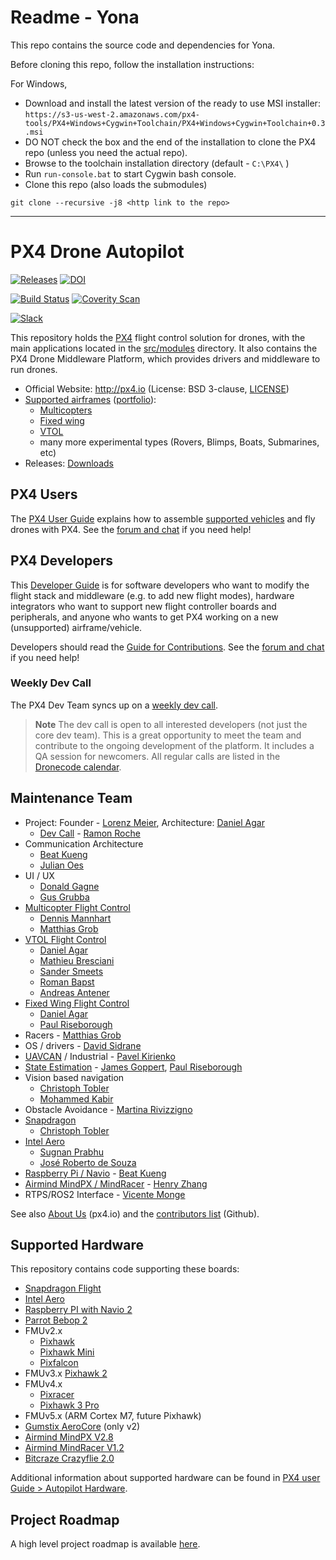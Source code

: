 # Readme - Yona

This repo contains the source code and dependencies for Yona.


Before cloning this repo, follow the installation instructions:

For Windows,

  * Download and install the latest version of the ready to use MSI installer: ``` https://s3-us-west-2.amazonaws.com/px4-tools/PX4+Windows+Cygwin+Toolchain/PX4+Windows+Cygwin+Toolchain+0.3.msi ```
  * DO NOT check the box and the end of the installation to clone the PX4 repo (unless you need the actual repo).
  * Browse to the toolchain installation directory (default - ```C:\PX4\``` )
  * Run ```run-console.bat``` to start Cygwin bash console.
  * Clone this repo (also loads the submodules)
  ```
  git clone --recursive -j8 <http link to the repo>
  ```



____________________________________________________________________________________


# PX4 Drone Autopilot

[![Releases](https://img.shields.io/github/release/PX4/Firmware.svg)](https://github.com/PX4/Firmware/releases) [![DOI](https://zenodo.org/badge/22634/PX4/Firmware.svg)](https://zenodo.org/badge/latestdoi/22634/PX4/Firmware)

[![Build Status](http://ci.px4.io:8080/buildStatus/icon?job=Firmware/master)](http://ci.px4.io:8080/blue/organizations/jenkins/Firmware/activity) [![Coverity Scan](https://scan.coverity.com/projects/3966/badge.svg?flat=1)](https://scan.coverity.com/projects/3966?tab=overview)

[![Slack](https://px4-slack.herokuapp.com/badge.svg)](http://slack.px4.io)

This repository holds the [PX4](http://px4.io) flight control solution for drones, with the main applications located in the [src/modules](https://github.com/PX4/Firmware/tree/master/src/modules) directory. It also contains the PX4 Drone Middleware Platform, which provides drivers and middleware to run drones.

* Official Website: http://px4.io (License: BSD 3-clause, [LICENSE](https://github.com/PX4/Firmware/blob/master/LICENSE))
* [Supported airframes](https://docs.px4.io/en/airframes/airframe_reference.html) ([portfolio](http://px4.io/#airframes)):
  * [Multicopters](https://docs.px4.io/en/airframes/airframe_reference.html#copter)
  * [Fixed wing](https://docs.px4.io/en/airframes/airframe_reference.html#plane)
  * [VTOL](https://docs.px4.io/en/airframes/airframe_reference.html#vtol)
  * many more experimental types (Rovers, Blimps, Boats, Submarines, etc)
* Releases: [Downloads](https://github.com/PX4/Firmware/releases)


## PX4 Users

The [PX4 User Guide](https://docs.px4.io/en/) explains how to assemble [supported vehicles](https://docs.px4.io/en/airframes/airframe_reference.html) and fly drones with PX4. 
See the [forum and chat](https://docs.px4.io/en/#support) if you need help!


## PX4 Developers

This [Developer Guide](https://dev.px4.io/) is for software developers who want to modify the flight stack and middleware (e.g. to add new flight modes), hardware integrators who want to support new flight controller boards and peripherals, and anyone who wants to get PX4 working on a new (unsupported) airframe/vehicle.

Developers should read the [Guide for Contributions](https://dev.px4.io/en/contribute/).
See the [forum and chat](https://dev.px4.io/en/#support) if you need help!


### Weekly Dev Call

The PX4 Dev Team syncs up on a [weekly dev call](https://dev.px4.io/en/contribute/#dev_call).

> **Note** The dev call is open to all interested developers (not just the core dev team). This is a great opportunity to meet the team and contribute to the ongoing development of the platform. It includes a QA session for newcomers. All regular calls are listed in the [Dronecode calendar](https://www.dronecode.org/calendar/).


## Maintenance Team

  * Project: Founder - [Lorenz Meier](https://github.com/LorenzMeier), Architecture: [Daniel Agar](https://github.com/dagar)
    * [Dev Call](https://github.com/PX4/Firmware/labels/devcall) - [Ramon Roche](https://github.com/mrpollo)
  * Communication Architecture
    * [Beat Kueng](https://github.com/bkueng)
    * [Julian Oes](https://github.com/JulianOes)
  * UI / UX
    * [Donald Gagne](https://github.com/DonLakeFlyer)
    * [Gus Grubba](https://github.com/dogmaphobic)
  * [Multicopter Flight Control](https://github.com/PX4/Firmware/labels/multicopter)
    * [Dennis Mannhart](https://github.com/Stifael)
    * [Matthias Grob](https://github.com/MaEtUgR)
  * [VTOL Flight Control](https://github.com/PX4/Firmware/labels/vtol)
    * [Daniel Agar](https://github.com/dagar)
    * [Mathieu Bresciani](https://github.com/bresch)
    * [Sander Smeets](https://github.com/sanderux)
    * [Roman Bapst](https://github.com/tumbili)
    * [Andreas Antener](https://github.com/AndreasAntener)
  * [Fixed Wing Flight Control](https://github.com/PX4/Firmware/labels/fixedwing)
    * [Daniel Agar](https://github.com/dagar)
    * [Paul Riseborough](https://github.com/priseborough)
  * Racers - [Matthias Grob](https://github.com/MaEtUgR)
  * OS / drivers - [David Sidrane](https://github.com/davids5)
  * [UAVCAN](https://github.com/PX4/Firmware/labels/uavcan) / Industrial - [Pavel Kirienko](https://github.com/pavel-kirienko)
  * [State Estimation](https://github.com/PX4/Firmware/issues?q=is%3Aopen+is%3Aissue+label%3A%22state+estimation%22) - [James Goppert](https://github.com/jgoppert), [Paul Riseborough](https://github.com/priseborough)
  * Vision based navigation
    * [Christoph Tobler](https://github.com/ChristophTobler)
    * [Mohammed Kabir](https://github.com/mhkabir)
  * Obstacle Avoidance - [Martina Rivizzigno](https://github.com/mrivi)
  * [Snapdragon](https://github.com/PX4/Firmware/labels/snapdragon)
    * [Christoph Tobler](https://github.com/ChristophTobler)
  * [Intel Aero](https://github.com/PX4/Firmware/labels/intel%20aero)
    * [Sugnan Prabhu](https://github.com/sugnanprabhu)
    * [José Roberto de Souza](https://github.com/zehortigoza)
  * [Raspberry Pi / Navio](https://github.com/PX4/Firmware/labels/raspberry_pi) - [Beat Kueng](https://github.com/bkueng)
  * [Airmind MindPX / MindRacer](https://github.com/PX4/Firmware/labels/mindpx) - [Henry Zhang](https://github.com/iZhangHui)
  * RTPS/ROS2 Interface - [Vicente Monge](https://github.com/vicenteeprosima)

See also [About Us](http://px4.io/about-us/#development_team) (px4.io) and the [contributors list](https://github.com/PX4/Firmware/graphs/contributors) (Github).

## Supported Hardware

This repository contains code supporting these boards:
  * [Snapdragon Flight](https://docs.px4.io/en/flight_controller/snapdragon_flight.html)
  * [Intel Aero](https://docs.px4.io/en/flight_controller/intel_aero.html)
  * [Raspberry PI with Navio 2](https://docs.px4.io/en/flight_controller/raspberry_pi_navio2.html)
  * [Parrot Bebop 2](https://dev.px4.io/en/advanced/parrot_bebop.html)
  * FMUv2.x
    * [Pixhawk](https://docs.px4.io/en/flight_controller/pixhawk.html)
    * [Pixhawk Mini](https://docs.px4.io/en/flight_controller/pixhawk_mini.html)
    * [Pixfalcon](https://docs.px4.io/en/flight_controller/pixfalcon.html)
  * FMUv3.x [Pixhawk 2](https://docs.px4.io/en/flight_controller/pixhawk-2.html)
  * FMUv4.x
    * [Pixracer](https://docs.px4.io/en/flight_controller/pixracer.html)
    * [Pixhawk 3 Pro](https://docs.px4.io/en/flight_controller/pixhawk3_pro.html)
  * FMUv5.x (ARM Cortex M7, future Pixhawk)
  * [Gumstix AeroCore](https://www.gumstix.com/aerocore-2/) (only v2)
  * [Airmind MindPX V2.8](http://www.mindpx.net/assets/accessories/UserGuide_MindPX.pdf)
  * [Airmind MindRacer V1.2](http://mindpx.net/assets/accessories/mindracer_user_guide_v1.2.pdf)
  * [Bitcraze Crazyflie 2.0](https://docs.px4.io/en/flight_controller/crazyflie2.html)

Additional information about supported hardware can be found in [PX4 user Guide > Autopilot Hardware](https://docs.px4.io/en/flight_controller/).

## Project Roadmap

A high level project roadmap is available [here](https://www.dronecode.org/roadmap/).
